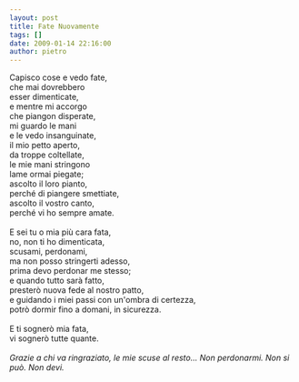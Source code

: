 ```yaml
---
layout: post
title: Fate Nuovamente
tags: []
date: 2009-01-14 22:16:00
author: pietro
---
```

Capisco cose e vedo fate,<br/>che mai dovrebbero<br/>esser dimenticate,<br/>e mentre mi accorgo<br/>che piangon disperate,<br/>mi guardo le mani<br/>e le vedo insanguinate,<br/>il mio petto aperto,<br/>da troppe coltellate,<br/>le mie mani stringono<br/>lame ormai piegate;<br/>ascolto il loro pianto,<br/>perché di piangere smettiate,<br/>ascolto il vostro canto,<br/>perché vi ho sempre amate.<br/><br/>E sei tu o mia più cara fata,<br/>no, non ti ho dimenticata,<br/>scusami, perdonami,<br/>ma non posso stringerti adesso,<br/>prima devo perdonar me stesso;<br/>e quando tutto sarà fatto,<br/>presterò nuova fede al nostro patto,<br/>e guidando i miei passi con un'ombra di certezza,<br/>potrò dormir fino a domani, in sicurezza.<br/><br/>E ti sognerò mia fata,<br/>vi sognerò tutte quante.<br/><br/><span style="font-style: italic">Grazie a chi va ringraziato, le mie scuse al resto... Non perdonarmi. Non si può. Non devi.</span>
